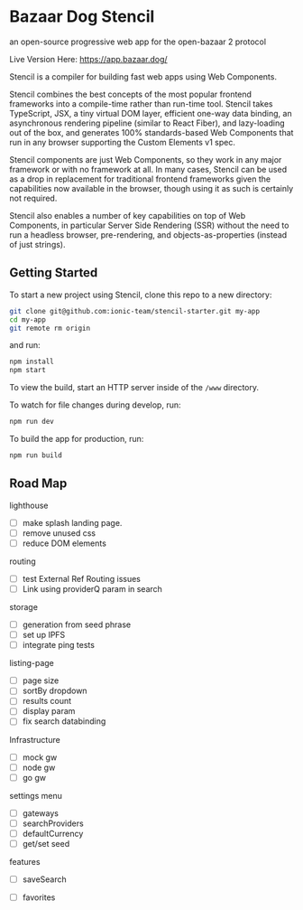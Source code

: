 # Bazaar Dog Stencil

an open-source progressive web app for the open-bazaar 2 protocol

Live Version Here: https://app.bazaar.dog/

Stencil is a compiler for building fast web apps using Web Components.

Stencil combines the best concepts of the most popular frontend frameworks into a compile-time rather than run-time tool.  Stencil takes TypeScript, JSX, a tiny virtual DOM layer, efficient one-way data binding, an asynchronous rendering pipeline (similar to React Fiber), and lazy-loading out of the box, and generates 100% standards-based Web Components that run in any browser supporting the Custom Elements v1 spec.

Stencil components are just Web Components, so they work in any major framework or with no framework at all. In many cases, Stencil can be used as a drop in replacement for traditional frontend frameworks given the capabilities now available in the browser, though using it as such is certainly not required.

Stencil also enables a number of key capabilities on top of Web Components, in particular Server Side Rendering (SSR) without the need to run a headless browser, pre-rendering, and objects-as-properties (instead of just strings).

## Getting Started

To start a new project using Stencil, clone this repo to a new directory:

```bash
git clone git@github.com:ionic-team/stencil-starter.git my-app
cd my-app
git remote rm origin
```

and run:

```bash
npm install
npm start
```

To view the build, start an HTTP server inside of the `/www` directory.

To watch for file changes during develop, run:

```bash
npm run dev
```

To build the app for production, run:

```bash
npm run build
```

## Road Map

lighthouse
- [ ] make splash landing page.
- [ ] remove unused css
- [ ] reduce DOM elements

routing
- [ ] test External Ref Routing issues
- [ ] Link using providerQ param in search

storage
- [ ] generation from seed phrase
- [ ] set up IPFS
- [ ] integrate ping tests

listing-page
- [ ] page size
- [ ] sortBy dropdown
- [ ] results count
- [ ] display param
- [ ] fix search databinding

Infrastructure
- [ ] mock gw
- [ ] node gw
- [ ] go gw

settings menu
- [ ] gateways
- [ ] searchProviders
- [ ] defaultCurrency
- [ ] get/set seed

features
- [ ] saveSearch
- [ ] favorites


